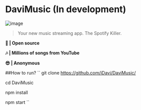 # DaviMusic (In development)
![image](https://user-images.githubusercontent.com/69827032/159293292-2f8661e0-8b0e-4963-94df-16f973150617.png)
> Your new music streaming app. The Spotify Killer.

**📖 | Open source**

**🎶 | Millions of songs from YouTube**

**😎 | Anonymous**

##How to run?
``
git clone https://github.com/iDavi/DaviMusic/

cd DaviMusic

npm install

npm start
``
